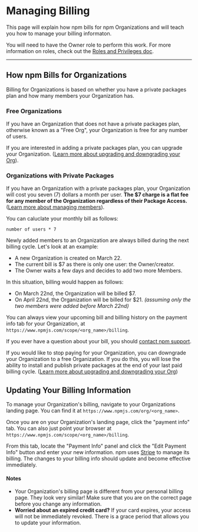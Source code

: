 # Managing Billing

This page will explain how npm bills for npm Organizations and will teach
you how to manage your billing informaton.

You will need to have the Owner role to perform this work. For more information on
roles, check out the [Roles and Privileges doc].

<hr/>

## How npm Bills for Organizations

Billing for Organizations is based on whether you have a private packages plan and
how many members your Organization has.

### Free Organizations

If you have an Organization that does not have a private packages plan, otherwise
known as a "Free Org", your Organization is free for any number of users.

If you are interested in adding a private packages plan, you can upgrade your
Organization. ([Learn more about upgrading and downgrading your Org]).

### Organizations with Private Packages

If you have an Organization with a private packages plan, your Organization will cost
you seven (7) dollars a month per user. **The $7 charge is a flat fee for any member
of the Organization regardless of their Package Access.**
([Learn more about managing members]).

You can caluclate your monthly bill as follows:

```
number of users * 7
```

Newly added members to an Organization are always billed during the next billing
cycle. Let's look at an example:

- A new Organization is created on March 22.
- The current bill is $7 as there is only one user: the Owner/creator.
- The Owner waits a few days and decides to add two more Members.

In this situation, billing would happen as follows:

- On March 22nd, the Organization will be billed $7.
- On April 22nd, the Organization will be billed for $21.
  *(assuming only the two members were added before March 22nd)*

You can always view your upcoming bill and billing history on the payment info
tab for your Organization, at `https://www.npmjs.com/scope/<org_name>/billing`.

If you ever have a question about your bill, you should [contact npm support].

If you would like to stop paying for your Organization, you can downgrade your
Organization to a free Organization. If you do this, you will lose the ability
to install and publish private packages at the end of your last paid billing
cycle. ([Learn more about upgrading and downgrading your Org])

## Updating Your Billing Information

To manage your Organization's billing, navigate to your Organizations landing
page. You can find it at `https://www.npmjs.com/org/<org_name>`.

Once you are on your Organization's landing page, click the "payment info" tab. You
can also just point your browser at `https://www.npmjs.com/scope/<org_name>/billing`.

From this tab, locate the "Payment Info" panel and click the "Edit Payment Info" 
button and enter your new information. npm uses [Stripe] to manage its billing.
The changes to your billing info should update and become effective immediately.  

#### Notes

- Your Organization's billing page is different from your personal billing page.
  They look very similar! Make sure that you are on the correct page before you
  change any information.
- **Worried about an expired credit card?** If your card expires, your access 
  will not be immediately revoked. There is a grace period that allows you to 
  update your information.

[Roles and Privileges doc]: roles-and-privileges.md
[Learn more about upgrading and downgrading your Org]: upgrading-and-downgrading.md
[Learn more about managing members]: managing-members.md
[contact npm support]: https://www.npmjs.com/support
[Stripe]: https://stripe.com/
